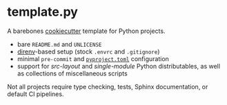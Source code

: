# template.py

A barebones [cookiecutter](https://github.com/cookiecutter/cookiecutter) template for Python projects.

  - bare `README.md` and `UNLICENSE`
  - [direnv](https://github.com/direnv/direnv)-based setup
    (stock `.envrc` and `.gitignore`)
  - minimal `pre-commit`
    and [`pyproject.toml`](https://setuptools.pypa.io/en/latest/userguide/quickstart.html#basic-use)
    configuration
  - support for _src-layout_ and _single-module_ Python distributables,
    as well as collections of miscellaneous scripts

Not all projects require type checking, tests, Sphinx documentation,
or default CI pipelines.
